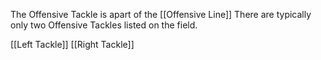The Offensive Tackle is apart of the [[Offensive Line]]
There are typically only two Offensive Tackles listed on the field.

[[Left Tackle]]
[[Right Tackle]]